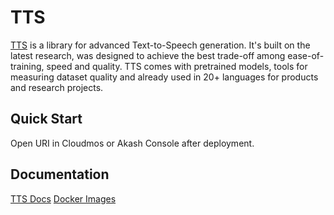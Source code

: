 # TTS

[TTS](https://github.com/coqui-ai/TTS) is a library for advanced Text-to-Speech generation. It's built on the latest research, was designed to achieve the best trade-off among ease-of-training, speed and quality. TTS comes with pretrained models, tools for measuring dataset quality and already used in 20+ languages for products and research projects.

## Quick Start

Open URI in Cloudmos or Akash Console after deployment.

## Documentation

[TTS Docs](https://tts.readthedocs.io/en/latest/index.html)
[Docker Images](https://tts.readthedocs.io/en/latest/docker_images.html)
